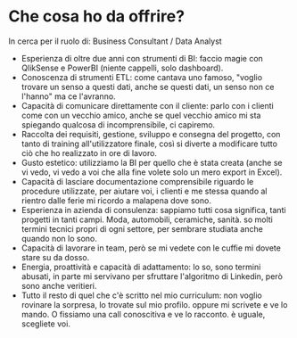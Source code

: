 
# Che cosa ho da offrire?

In cerca per il ruolo di: Business Consultant / Data Analyst 

- Esperienza di oltre due anni con strumenti di BI: faccio magie con QlikSense e PowerBI (niente cappelli, solo dashboard).
- Conoscenza di strumenti ETL: come cantava uno famoso, "voglio trovare un senso a questi dati, anche se questi dati, un senso non ce l'hanno" ma ce l'avranno.
- Capacità di comunicare direttamente con il cliente: parlo con i clienti come con un vecchio amico, anche se quel vecchio amico mi sta spiegando qualcosa di incomprensibile, ci capiremo.
- Raccolta dei requisiti, gestione, sviluppo e consegna del progetto, con tanto di training all'utilizzatore finale, così si diverte a modificare tutto ciò che ho realizzato in ore di lavoro.
- Gusto estetico: utilizziamo la BI per quello che è stata creata (anche se vi vedo, vi vedo a voi che alla fine volete solo un mero export in Excel).
- Capacità di lasciare documentazione comprensibile riguardo le procedure utilizzate, per aiutare voi, i clienti e me stessa quando al rientro dalle ferie mi ricordo a malapena dove sono.
- Esperienza in azienda di consulenza: sappiamo tutti cosa significa, tanti progetti in tanti campi. Moda, automobili, ceramiche, sanità. so molti termini tecnici propri di ogni settore, per sembrare studiata anche quando non lo sono.
- Capacità di lavorare in team, però se mi vedete con le cuffie mi dovete stare su da dosso.
- Energia, proattività e capacità di adattamento: lo so, sono termini abusati, in parte mi servivano per sfruttare l'algoritmo di Linkedin, però sono anche veritieri.
- Tutto il resto di quel che c'è scritto nel mio curriculum: non voglio rovinare la sorpresa, lo trovate sul mio profilo. oppure mi scrivete e ve lo mando. O fissiamo una call conoscitiva e ve lo racconto. è uguale, scegliete voi.

